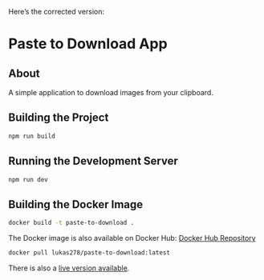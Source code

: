 Here’s the corrected version:

# Paste to Download App

## About
A simple application to download images from your clipboard.

## Building the Project
```bash
npm run build
```

## Running the Development Server
```bash
npm run dev
```

## Building the Docker Image
```bash
docker build -t paste-to-download .
```

The Docker image is also available on Docker Hub: [Docker Hub Repository](https://hub.docker.com/repository/docker/lukas278/paste-to-download/general)

```bash
docker pull lukas278/paste-to-download:latest
```
There is also a [live version available](https://paste-to-download.siegle.app). 
